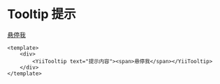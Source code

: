 # Tooltip 提示

<ClientOnly>
  <div>
    <YiiTooltip text="提示内容"><span style="text-decoration:underline; cursor:pointer">悬停我</span></YiiTooltip>
  </div>
</ClientOnly>

```vue
<template>
    <div>
        <YiiTooltip text="提示内容"><span>悬停我</span></YiiTooltip>
    </div>
</template>
```
